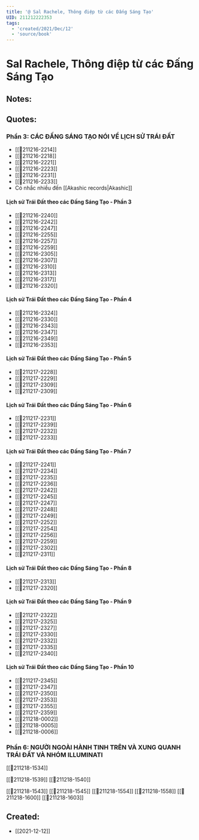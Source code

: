 ```yaml
---
title: '@ Sal Rachele, Thông điệp từ các Đấng Sáng Tạo'
UID: 211212222353
tags:
  - 'created/2021/Dec/12'
  - 'source/book'
---
```

# Sal Rachele, Thông điệp từ các Đấng Sáng Tạo

## Notes:

## Quotes:

### Phần 3: CÁC ĐẤNG SÁNG TẠO NÓI VỀ LỊCH SỬ TRÁI ĐẤT
- [[💬211216-2214]]
- [[💬211216-2218]]
- [[💬211216-2221]]
- [[💬211216-2223]]
- [[💬211216-2231]]
- [[💬211216-2233]]
- Có nhắc nhiều đến [[Akashic records|Akashic]]

#### Lịch sử Trái Đất theo các Đấng Sáng Tạo - Phần 3
- [[💬211216-2240]]
- [[💬211216-2242]]
- [[💬211216-2247]]
- [[💬211216-2255]]
- [[💬211216-2257]]
- [[💬211216-2259]]
- [[💬211216-2305]]
- [[💬211216-2307]]
- [[💬211216-2310]]
- [[💬211216-2313]]
- [[💬211216-2317]]
- [[💬211216-2320]]

#### Lịch sử Trái Đất theo các Đấng Sáng Tạo - Phần 4
- [[💬211216-2324]]
- [[💬211216-2330]]
- [[💬211216-2343]]
- [[💬211216-2347]]
- [[💬211216-2349]]
- [[💬211216-2353]]

#### Lịch sử Trái Đất theo các Đấng Sáng Tạo - Phần 5
- [[💬211217-2228]]
- [[💬211217-2229]]
- [[💬211217-2309]]
- [[💬211217-2309]]

#### Lịch sử Trái Đất theo các Đấng Sáng Tạo - Phần 6

- [[💬211217-2231]]
- [[💬211217-2239]]
- [[💬211217-2232]]
- [[💬211217-2233]]

#### Lịch sử Trái Đất theo các Đấng Sáng Tạo - Phần 7
- [[💬211217-2241]]
- [[💬211217-2234]]
- [[💬211217-2235]]
- [[💬211217-2236]]
- [[💬211217-2242]]
- [[💬211217-2245]]
- [[💬211217-2247]]
- [[💬211217-2248]]
- [[💬211217-2249]]
- [[💬211217-2252]]
- [[💬211217-2254]]
- [[💬211217-2256]]
- [[💬211217-2259]]
- [[💬211217-2302]]
- [[💬211217-2311]]

#### Lịch sử Trái Đất theo các Đấng Sáng Tạo - Phần 8
- [[💬211217-2313]]
- [[💬211217-2320]]

#### Lịch sử Trái Đất theo các Đấng Sáng Tạo - Phần 9
- [[💬211217-2322]]
- [[💬211217-2325]]
- [[💬211217-2327]]
- [[💬211217-2330]]
- [[💬211217-2332]]
- [[💬211217-2335]]
- [[💬211217-2340]]

#### Lịch sử Trái Đất theo các Đấng Sáng Tạo - Phần 10
- [[💬211217-2345]]
- [[💬211217-2347]]
- [[💬211217-2350]]
- [[💬211217-2353]]
- [[💬211217-2355]]
- [[💬211217-2359]]
- [[💬211218-0002]]
- [[💬211218-0005]]
- [[💬211218-0006]]

### Phần 6: NGƯỜI NGOÀI HÀNH TINH TRÊN VÀ XUNG QUANH TRÁI ĐẤT VÀ NHÓM ILLUMINATI


[[💬211218-1534]]

[[💬211218-1539]]
[[💬211218-1540]]

[[💬211218-1543]]
[[💬211218-1545]]
[[💬211218-1554]]
[[💬211218-1558]]
[[💬211218-1600]]
[[💬211218-1603]]
## Created:
- [[2021-12-12]]
